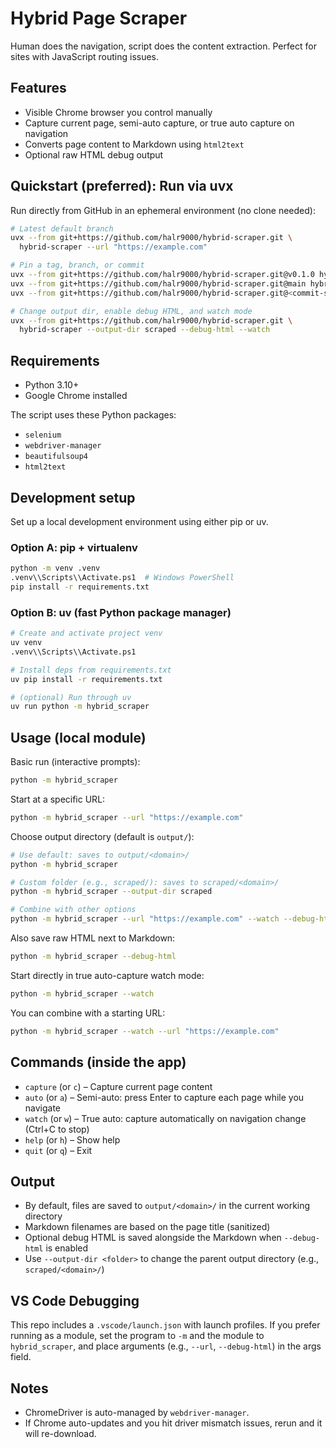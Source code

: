 # Hybrid Page Scraper

Human does the navigation, script does the content extraction.
Perfect for sites with JavaScript routing issues.

## Features

- Visible Chrome browser you control manually
- Capture current page, semi-auto capture, or true auto capture on navigation
- Converts page content to Markdown using `html2text`
- Optional raw HTML debug output

## Quickstart (preferred): Run via uvx

Run directly from GitHub in an ephemeral environment (no clone needed):

```bash
# Latest default branch
uvx --from git+https://github.com/halr9000/hybrid-scraper.git \
  hybrid-scraper --url "https://example.com"

# Pin a tag, branch, or commit
uvx --from git+https://github.com/halr9000/hybrid-scraper.git@v0.1.0 hybrid-scraper
uvx --from git+https://github.com/halr9000/hybrid-scraper.git@main hybrid-scraper
uvx --from git+https://github.com/halr9000/hybrid-scraper.git@<commit-sha> hybrid-scraper

# Change output dir, enable debug HTML, and watch mode
uvx --from git+https://github.com/halr9000/hybrid-scraper.git \
  hybrid-scraper --output-dir scraped --debug-html --watch
```

## Requirements

- Python 3.10+
- Google Chrome installed

The script uses these Python packages:
- `selenium`
- `webdriver-manager`
- `beautifulsoup4`
- `html2text`

## Development setup

Set up a local development environment using either pip or uv.

### Option A: pip + virtualenv

```bash
python -m venv .venv
.venv\\Scripts\\Activate.ps1  # Windows PowerShell
pip install -r requirements.txt
```

### Option B: uv (fast Python package manager)

```bash
# Create and activate project venv
uv venv
.venv\\Scripts\\Activate.ps1

# Install deps from requirements.txt
uv pip install -r requirements.txt

# (optional) Run through uv
uv run python -m hybrid_scraper
```

## Usage (local module)

Basic run (interactive prompts):
```bash
python -m hybrid_scraper
```

Start at a specific URL:
```bash
python -m hybrid_scraper --url "https://example.com"
```

Choose output directory (default is `output/`):
```bash
# Use default: saves to output/<domain>/
python -m hybrid_scraper

# Custom folder (e.g., scraped/): saves to scraped/<domain>/
python -m hybrid_scraper --output-dir scraped

# Combine with other options
python -m hybrid_scraper --url "https://example.com" --watch --debug-html --output-dir scraped
```

Also save raw HTML next to Markdown:
```bash
python -m hybrid_scraper --debug-html
```

Start directly in true auto-capture watch mode:
```bash
python -m hybrid_scraper --watch
```
You can combine with a starting URL:
```bash
python -m hybrid_scraper --watch --url "https://example.com"
```

## Commands (inside the app)

- `capture` (or `c`) – Capture current page content
- `auto` (or `a`) – Semi-auto: press Enter to capture each page while you navigate
- `watch` (or `w`) – True auto: capture automatically on navigation change (Ctrl+C to stop)
- `help` (or `h`) – Show help
- `quit` (or `q`) – Exit

## Output

- By default, files are saved to `output/<domain>/` in the current working directory
- Markdown filenames are based on the page title (sanitized)
- Optional debug HTML is saved alongside the Markdown when `--debug-html` is enabled
- Use `--output-dir <folder>` to change the parent output directory (e.g., `scraped/<domain>/`)

## VS Code Debugging

This repo includes a `.vscode/launch.json` with launch profiles. If you prefer running as a module, set the program to `-m` and the module to `hybrid_scraper`, and place arguments (e.g., `--url`, `--debug-html`) in the args field.

## Notes

- ChromeDriver is auto-managed by `webdriver-manager`.
- If Chrome auto-updates and you hit driver mismatch issues, rerun and it will re-download.
